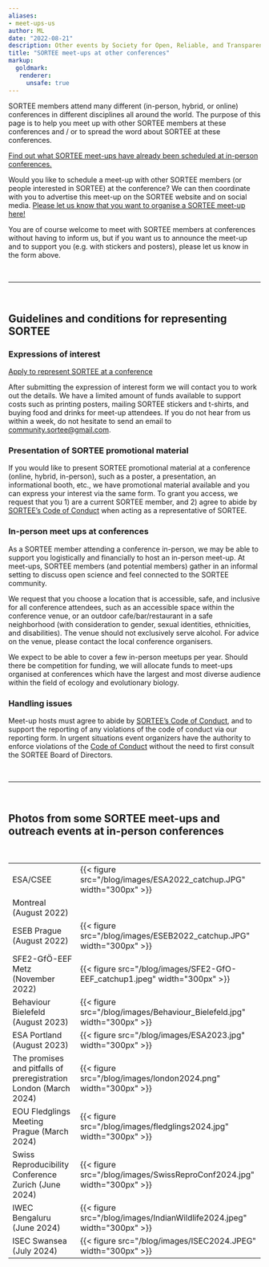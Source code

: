 ```yaml
---
aliases:
- meet-ups-us
author: ML
date: "2022-08-21"
description: Other events by Society for Open, Reliable, and Transparent Ecology and Evolutionary biology (SORTEE)
title: "SORTEE meet-ups at other conferences"
markup:
  goldmark:
   renderer:
     unsafe: true
---
```


SORTEE members attend many different (in-person, hybrid, or online) conferences in different disciplines all around the world. The purpose of this page is to help you meet up with other SORTEE members at these conferences and / or to spread the word about SORTEE at these conferences.    

[Find out what SORTEE meet-ups have already been scheduled at in-person conferences.](https://docs.google.com/spreadsheets/d/1QfzSdTNzRR-gbILW2BNqrQTpWIjduR-7Jtw2lataGbk/edit?usp=sharing)     

Would you like to schedule a meet-up with other SORTEE members (or people interested in SORTEE) at the conference? We can then coordinate with you to advertise this meet-up on the SORTEE website and on social media. [Please let us know that you want to organise a SORTEE meet-up here!](https://forms.gle/rEXRYNoCXWBDFiLPA)   

You are of course welcome to meet with SORTEE members at conferences without having to inform us, but if you want us to announce the meet-up and to support you (e.g. with stickers and posters), please let us know in the form above.   

&nbsp;

---

&nbsp;

## Guidelines and conditions for representing SORTEE    

### Expressions of interest
[Apply to represent SORTEE at a conference](https://forms.gle/rEXRYNoCXWBDFiLPA)

After submitting the expression of interest form we will contact you to work out the details.  We have a limited amount of funds available to support costs such as printing posters, mailing SORTEE stickers and t-shirts, and buying food and drinks for meet-up attendees.
If you do not hear from us within a week, do not hesitate to send an email to [community.sortee@gmail.com](mailto:community.sortee@gmail.com).

### Presentation of SORTEE promotional material
If you would like to present SORTEE promotional material at a conference (online, hybrid, in-person), such as a poster, a presentation, an informational booth, etc., we have promotional material available and you can express your interest via the same form. 
To grant you access, we request that you 1) are a current SORTEE member, and 2) agree to abide by [SORTEE’s Code of Conduct](https://www.sortee.org/codeofconduct/) when acting as a representative of SORTEE.

### In-person meet ups at conferences
As a SORTEE member attending a conference in-person, we may be able to support you logistically and financially to host an in-person meet-up. At meet-ups, SORTEE members (and potential members) gather in an informal setting to discuss open science and feel connected to the SORTEE community.

We request that you choose a location that is accessible, safe, and inclusive for all conference attendees, such as an accessible space within the conference venue, or an outdoor cafe/bar/restaurant in a safe neighborhood (with consideration to gender, sexual identities, ethnicities, and disabilities). The venue should not exclusively serve alcohol. For advice on the venue, please contact the local conference organisers.

We expect to be able to cover a few in-person meetups per year. Should there be competition for funding, we will allocate funds to meet-ups organised at conferences which have the largest and most diverse audience within the field of ecology and evolutionary biology.

### Handling issues
Meet-up hosts must agree to abide by [SORTEE’s Code of Conduct](https://www.sortee.org/codeofconduct/), and to support the reporting of any violations of the code of conduct via our reporting form. In urgent situations event organizers have the authority to enforce violations of the [Code of Conduct](https://www.sortee.org/codeofconduct/) without the need to first consult the SORTEE Board of Directors.

&nbsp;  

---

&nbsp;

## Photos from some SORTEE meet-ups and outreach events at in-person conferences 

&nbsp;

|		|		|
|	---	|	---	|
|	ESA/CSEE 	|	{{< figure src="/blog/images/ESA2022_catchup.JPG"  width="300px" >}}	|
| Montreal (August 2022) | |
|	ESEB Prague (August 2022)	|	{{< figure src="/blog/images/ESEB2022_catchup.JPG" width="300px" >}}	|
|	SFE2-GfÖ-EEF Metz (November 2022)	|	{{< figure src="/blog/images/SFE2-GfO-EEF_catchup1.jpeg"  width="300px" >}}	|
|	Behaviour Bielefeld (August 2023)	|	{{< figure src="/blog/images/Behaviour_Bielefeld.jpg"  width="300px" >}}	|
|	ESA Portland (August 2023)	|	{{< figure src="/blog/images/ESA2023.jpg" width="300px" >}}	|
|	The promises and pitfalls of preregistration London (March 2024)	|	{{< figure src="/blog/images/london2024.png" width="300px" >}}	|
|	EOU Fledglings Meeting Prague (March 2024)	|	{{< figure src="/blog/images/fledglings2024.jpg" width="300px" >}}	|
|	Swiss Reproducibility Conference Zurich (June 2024)	|	{{< figure src="/blog/images/SwissReproConf2024.jpg" width="300px" >}}	|
|	IWEC Bengaluru (June 2024)	|	{{< figure src="/blog/images/IndianWildlife2024.jpeg" width="300px" >}}	|
|	ISEC Swansea (July 2024)	|	{{< figure src="/blog/images/ISEC2024.JPEG" width="300px" >}}	|


